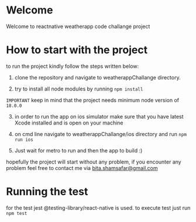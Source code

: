 # Welcome
Welcome to reactnative weatherapp code challange project

# How to start with the project

to run the project kindly follow the steps written below:

1. clone the repository and navigate to weatherappChallange directory.

2. try to install all node modules by running ```npm install```

```IMPORTANT``` keep in mind that the project needs minimum node version of ```18.0.0 ```

3. in order to run the app on ios simulator make sure that you have latest Xcode installed and is open on your machine

4. on cmd line navigate to weatherappChallange/ios directory and run ```npm run ios``` 

5. Just wait for metro to run and then the app to build :)

hopefully the project will start without any problem, if you encounter any problem feel free to contact me via bita.shamsafar@gmail.com


# Running the test

for the test jest @testing-library/react-native is used.
to execute test just run ```npm test```


